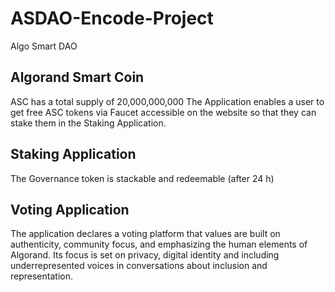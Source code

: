 # ASDAO-Encode-Project

Algo Smart DAO

## Algorand Smart Coin

ASC has a total supply of 20,000,000,000
The Application enables a user to get free ASC tokens via Faucet accessible on the website so that they can stake them in the Staking Application.

## Staking Application
The Governance token is stackable and redeemable (after 24 h)

## Voting Application
The application declares a voting platform that values are built on authenticity, community focus, and emphasizing the human elements of Algorand. Its focus is set on privacy, digital identity and including underrepresented voices in conversations about inclusion and representation.
